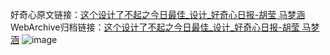 好奇心原文链接：[这个设计了不起之今日最佳_设计_好奇心日报-胡莹 马梦涵](https://www.qdaily.com/articles/11146.html)
WebArchive归档链接：[这个设计了不起之今日最佳_设计_好奇心日报-胡莹 马梦涵](http://web.archive.org/web/20190623163825/https://www.qdaily.com/articles/11146.html)
![image](http://ww3.sinaimg.cn/large/007d5XDply1g3wcxj83msj30rkcn3e81)